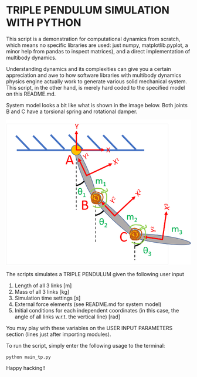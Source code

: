 # TRIPLE PENDULUM SIMULATION WITH PYTHON
This script is a demonstration for computational dynamics
from scratch, which means no specific libraries are used: just numpy, 
matplotlib.pyplot, a minor help from pandas to inspect matrices), and 
a direct implementation of multibody dynamics.

Understanding dynamics and its complexities can give you
a certain appreciation and awe to how software libraries with multibody 
dynamics physics engine actually work to generate various solid
mechanical system. This script, in the other hand, is merely hard
coded to the specified model on this README.md. 

System model looks a bit like what is shown in the image below. Both joints B and C have a torsional spring and rotational damper.

![Image of Triple Pendulum Model](https://github.com/eigeneddie/triple-pendulum-simulation-python/blob/main/img/triplePendulum.png)

 The scripts simulates a TRIPLE PENDULUM given the following user input
 1. Length of all 3 links [m]
 2. Mass of all 3 links [kg]
 3. Simulation time settings [s]
 4. External force elements (see README.md for system model)
 5. Initial conditions for each independent coordinates (in this case, 
    the angle of all links w.r.t. the vertical line) [rad]
 
 You may play with these variables on the USER INPUT PARAMETERS 
 section (lines just after importing modules).

 To run the script, simply enter the 
 following usage to the terminal: 
 
    python main_tp.py
 
 Happy hacking!!


